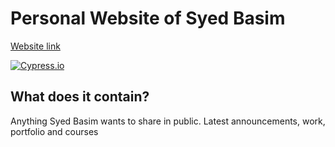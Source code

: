 # Personal Website of Syed Basim

[Website link](https://syedbasim.com)

[![Cypress.io](https://img.shields.io/badge/tested%20with-Cypress-04C38E.svg)](https://www.cypress.io/)

## What does it contain?

Anything Syed Basim wants to share in public. Latest announcements, work, portfolio and courses
